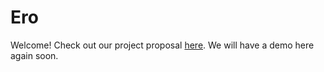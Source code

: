 # Ero

Welcome! Check out our project proposal [here](/proposal). We will have a demo here again soon.
